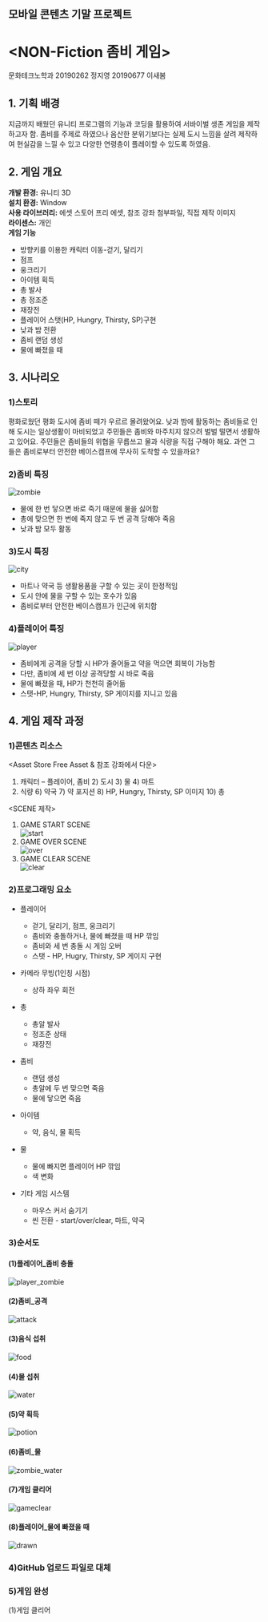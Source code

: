 ## 모바일 콘텐츠 기말 프로젝트           
# <NON-Fiction 좀비 게임>
문화테크노학과 20190262 정지영 20190677 이새봄

## 1. 기획 배경  
지금까지 배웠던 유니티 프로그램의 기능과 코딩을 활용하여 서바이벌 생존 게임을 제작하고자 함. 좀비를 주제로 하였으나 음산한 분위기보다는 실제 도시 느낌을 살려 제작하여 현실감을 느낄 수 있고 다양한 연령층이 플레이할 수 있도록 하였음.

## 2. 게임 개요  
**개발 환경:** 유니티 3D  
**설치 환경:** Window  
**사용 라이브러리:** 에셋 스토어 프리 에셋, 참조 강좌 첨부파일, 직접 제작 이미지  
**라이센스:** 개인  
**게임 기능**   
* 방향키를 이용한 캐릭터 이동-걷기, 달리기
* 점프
* 웅크리기
* 아이템 획득
* 총 발사
* 총 정조준 
* 재장전
* 플레이어 스탯(HP, Hungry, Thirsty, SP)구현
* 낮과 밤 전환
* 좀비 랜덤 생성
* 물에 빠졌을 때

## 3. 시나리오  
### 1)스토리  
평화로웠던 평화 도시에 좀비 떼가 우르르 몰려왔어요. 낮과 밤에 활동하는 좀비들로 인해 도시는 일상생활이 마비되었고 주민들은 좀비와 마주치지 않으려 벌벌 떨면서 생활하고 있어요. 주민들은 좀비들의 위협을 무릅쓰고 물과 식량을 직접 구해야 해요. 과연 그들은 좀비로부터 안전한 베이스캠프에 무사히 도착할 수 있을까요?

### 2)좀비 특징  
![zombie](https://postfiles.pstatic.net/MjAyMTA2MTNfMTY3/MDAxNjIzNTU1OTM1MzM5.jvOGzcL4pAiiKTnPAAXfr4DD49_40oKplbmlsDJJczEg.iTssFPxS3sh6ApDWZ4AHVz6HNsgl6SmXZZcC0hoQhO4g.PNG.dltoqha684/zombie.png?type=w966)  
* 물에 한 번 닿으면 바로 죽기 때문에 물을 싫어함
* 총에 맞으면 한 번에 죽지 않고 두 번 공격 당해야 죽음 
* 낮과 밤 모두 활동

### 3)도시 특징  
![city](https://postfiles.pstatic.net/MjAyMTA2MTNfMTk5/MDAxNjIzNTU1Mzc0OTM1.MZn5fNEpk4KQN4CL45oEy_mYF0cjtIRoHOTWOsPDeBQg.kZZ0N1e1uHDfnTGeosg1KS7T0LWyzuxBPmqH533Jhicg.PNG.dltoqha684/city.png?type=w966)  
* 마트나 약국 등 생활용품을 구할 수 있는 곳이 한정적임 
* 도시 안에 물을 구할 수 있는 호수가 있음
* 좀비로부터 안전한 베이스캠프가 인근에 위치함  

### 4)플레이어 특징  
![player](https://blogfiles.pstatic.net/MjAyMTA2MTNfNTAg/MDAxNjIzNTU1OTM1MzM0.58uu2kWA6qc3vLHmYWqHaCKav13aTZ02SMtELs7R-gwg.Prz25Omh17XvzCcl3sQwU_FMfskizFibcM-7bDgbiesg.PNG.dltoqha684/player.png)  
* 좀비에게 공격을 당할 시 HP가 줄어들고 약을 먹으면 회복이 가능함
* 다만, 좀비에 세 번 이상 공격당할 시 바로 죽음 
* 물에 빠졌을 때, HP가 천천히 줄어듦
* 스탯-HP, Hungry, Thirsty, SP 게이지를 지니고 있음  

## 4. 게임 제작 과정  
### 1)콘텐츠 리소스  
<Asset Store Free Asset & 참조 강좌에서 다운>
1) 캐릭터 – 플레이어, 좀비 2) 도시 3) 물 4) 마트
5) 식량 6) 약국 7) 약 포지션 8) HP, Hungry, Thirsty, SP 이미지 10) 총

<SCENE 제작>
1) GAME START SCENE    
![start](https://blogfiles.pstatic.net/MjAyMTA2MTNfOTUg/MDAxNjIzNTU1OTM1MzAy.73OIS_NlW4u8BTi1thXzzhJEdp4a-6SaPEm3W6o5hGog.-O5EoAB234ab2pLdPonSs9jWqUV0g9e8QiQp2Jnzxygg.PNG.dltoqha684/start.png)    
2) GAME OVER SCENE  
![over](https://blogfiles.pstatic.net/MjAyMTA2MTNfMjM1/MDAxNjIzNTU1OTM1Mjk3.g_gwHFmqw-9ygubQGIjdtgGb_diyJKtzmdIdFXdTO88g.Dm2-0spdlxhghoSWTSP9dkbeYb7nJ6e7A_LDcOPO5ZEg.PNG.dltoqha684/over.png)    
3) GAME CLEAR SCENE    
![clear](https://blogfiles.pstatic.net/MjAyMTA2MTNfMjAg/MDAxNjIzNTU1OTM1Mjk3.NpAKQyQGRbbO2kiq5cn-xUkJ81txO-xFTCPHiu1rB_wg.fjHBUEWXrVeS0iBShuG_3BRFFOoUVibkuqTTzOTDtF4g.PNG.dltoqha684/clear.png)  

### 2)프로그래밍 요소  
* 플레이어
  * 걷기, 달리기, 점프, 웅크리기
  * 좀비와 충돌하거나, 물에 빠졌을 때 HP 깎임
  * 좀비와 세 번 충돌 시 게임 오버
  * 스탯 - HP, Hugry, Thirsty, SP 게이지 구현  
* 카메라 무빙(1인칭 시점)
  * 상하 좌우 회전   
* 총
  * 총알 발사
  * 정조준 상태
  * 재장전

* 좀비
  * 랜덤 생성
  * 총알에 두 번 맞으면 죽음
  * 물에 닿으면 죽음

* 아이템
  * 약, 음식, 물 획득  

* 물
  * 물에 빠지면 플레이어 HP 깎임
  * 색 변화  

* 기타 게임 시스템
  * 마우스 커서 숨기기
  * 씬 전환 - start/over/clear, 마트, 약국  

### 3)순서도  
#### (1)플레이어_좀비 충돌  
![player_zombie](https://blogfiles.pstatic.net/MjAyMTA2MTNfMTQ0/MDAxNjIzNTU3NjUzNDkx.tSK_U9U2EGGLC6Zy0t45CLyg61PIe0vygxehNkrEYNYg.bOfBFhCNt0GRtzFhCGdOMZy-ElPI467dthPKfMY-WSQg.PNG.dltoqha684/player_zombie.png)   
#### (2)좀비_공격  
![attack](https://blogfiles.pstatic.net/MjAyMTA2MTNfMjc1/MDAxNjIzNTU3NjUzODc2.hMimM2xrwWQ1WF-UtVBZ_k4Z4VLCqprBcTKK4cSlpsEg.xob4jCba_-CxDTQ-DVF5ZJdQtRugmNja9G6m2rAUWPwg.PNG.dltoqha684/%EC%A2%80%EB%B9%84%EA%B3%B5%EA%B2%A9.png)   
#### (3)음식 섭취  
![food](https://blogfiles.pstatic.net/MjAyMTA2MTNfMjcw/MDAxNjIzNTU3NjUzNTAy.1hFrvRS3_2IfRS5bEtJtp-mK7AeNlspQl6nJU-dlOkUg.FJFqFIOLf9P_F7oLVGfriIn-0AwyFE5IYqKibGemll0g.PNG.dltoqha684/%EC%9D%8C%EC%8B%9D%EC%84%AD%EC%B7%A8.png)   
#### (4)물 섭취  
![water](https://blogfiles.pstatic.net/MjAyMTA2MTNfMTE0/MDAxNjIzNTU3NjUzNDky.-CGVKUs3Hoe9ygGUE_j036bCc4eoi5OaGXRGOqWHDXgg.mJSRA_dslAHUDkhIR_5sGN7uVxdNqUeOezkRLWTEzZwg.PNG.dltoqha684/%EB%AC%BC_%EC%84%AD%EC%B7%A8.png)   
#### (5)약 획득  
![potion](https://blogfiles.pstatic.net/MjAyMTA2MTNfMTUz/MDAxNjIzNTU3NjUzNTAy.FM7eRHcw9yqpez65T1S-e5mP0BMPTICbtG8Me0ulAHYg.vxTpCcdvHVTfS_RUzLgafgXhmEH2mrekDhxHNwDQ_GYg.PNG.dltoqha684/%EC%95%BD_%ED%9A%8D%EB%93%9D.png)   
#### (6)좀비_물  
![zombie_water](https://blogfiles.pstatic.net/MjAyMTA2MTNfMTU0/MDAxNjIzNTU3NjUzNTA1.kuzvqs3RzgDQLCkjJapFQCOWs_0kjiE2-dRDaF3f5EUg.aUOjKi9FnUm6chMXpDNvW9N5bk7VqvgumLkEPgzV9Qwg.PNG.dltoqha684/%EC%A2%80%EB%B9%84_%EB%AC%BC.png)   
#### (7)개임 클리어  
![gameclear](https://blogfiles.pstatic.net/MjAyMTA2MTNfNzcg/MDAxNjIzNTU3NjUzOTAw.nhmTJcrPCziu2-OL0wCnp_aQQDo-sHYQDTnB33OehRIg.LHUr2vcuDboOr1Fa_7DhjNIyyxHp3vsySY_sbgImxvEg.PNG.dltoqha684/%ED%81%B4%EB%A6%AC%EC%96%B4.png)   
#### (8)플레이어_물에 빠졌을 때  
![drawn](https://blogfiles.pstatic.net/MjAyMTA2MTNfOTgg/MDAxNjIzNTU3NjUzNDk0.EfeP4Uzs0tvfUO78aBZfFkTb0B3W5MMUvhSAJsLvDygg.1x0R_T5pywF092AdWihcK00-Lf29Ge6uKHBAE2osWr8g.PNG.dltoqha684/%EB%AC%BC%EC%97%90%EB%B9%A0%EC%A1%8C%EC%9D%84%EB%95%8C.png)   

### 4)GitHub 업로드 파일로 대체  

### 5)게임 완성  
(1)게임 클리어




 
